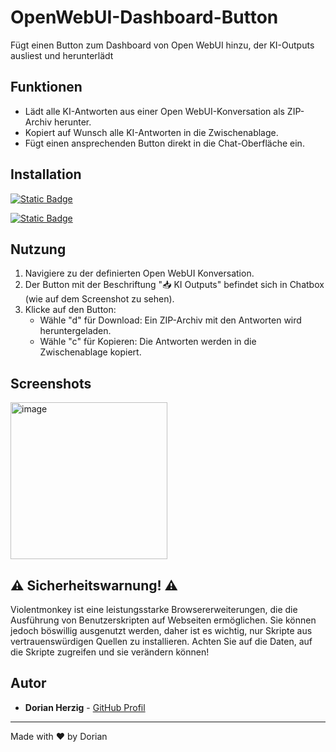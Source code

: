 # OpenWebUI-Dashboard-Button
Fügt einen Button zum Dashboard von Open WebUI hinzu, der KI-Outputs ausliest und herunterlädt

## Funktionen

- Lädt alle KI-Antworten aus einer Open WebUI-Konversation als ZIP-Archiv herunter.
- Kopiert auf Wunsch alle KI-Antworten in die Zwischenablage.
- Fügt einen ansprechenden Button direkt in die Chat-Oberfläche ein.

## Installation

[![Static Badge](https://img.shields.io/badge/Installation%20Guide-%235D3FD3?style=flat&logo=readthedocs&logoColor=white)](https://github.com/DorianHerzig9/OpenWebUI-Dashboard-Button/blob/main/InstallationGuide.md)

[![Static Badge](https://img.shields.io/badge/Installation%20Guide-%234B0082?style=flat&logo=readthedocs&logoColor=white)](https://github.com/DorianHerzig9/OpenWebUI-Dashboard-Button/blob/main/InstallationGuide.md)

## Nutzung

1. Navigiere zu der definierten Open WebUI Konversation.
2. Der Button mit der Beschriftung "📥 KI Outputs" befindet sich in Chatbox (wie auf dem Screenshot zu sehen).
3. Klicke auf den Button:
   - Wähle "d" für Download: Ein ZIP-Archiv mit den Antworten wird heruntergeladen.
   - Wähle "c" für Kopieren: Die Antworten werden in die Zwischenablage kopiert.

## Screenshots

<img width="251" alt="image" src="https://github.com/user-attachments/assets/cbaae841-eb4c-4877-a8c3-66cad2af1330" />

## ⚠️ Sicherheitswarnung! ⚠️
Violentmonkey ist eine leistungsstarke Browsererweiterungen, die die Ausführung von Benutzerskripten auf Webseiten ermöglichen. Sie können jedoch böswillig ausgenutzt werden, daher ist es wichtig, nur Skripte aus vertrauenswürdigen Quellen zu installieren. Achten Sie auf die Daten, auf die Skripte zugreifen und sie verändern können!

## Autor

- **Dorian Herzig** - [GitHub Profil](https://github.com/DeinBenutzername)
---
Made with ❤️ by Dorian
